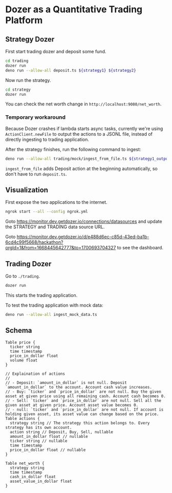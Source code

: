 # Dozer as a Quantitative Trading Platform

## Strategy Dozer

First start trading dozer and deposit some fund.

```bash
cd trading
dozer run
deno run --allow-all deposit.ts ${strategy1} ${strategy2}
```

Now run the strategy.

```bash
cd strategy
dozer run
```

You can check the net worth change in `http://localhost:9080/net_worth`.

### Temporary workaround

Because Dozer crashes if lambda starts async tasks, currently we're using
`ActionClient.newFile` to output the actions to a JSONL file, instead of
directly ingesting to trading application.

After the strategy finishes, run the following command to ingest:

```bash
deno run --allow-all trading/mock/ingest_from_file.ts ${strategy1_output} ${strategy2_output} ...
```

`ingest_from_file` adds Deposit action at the beginning automatically, so don't
have to run `deposit.ts`.

## Visualization

First expose the two applications to the internet.

```bash
ngrok start --all --config ngrok.yml
```

Goto <https://monitor.dev.getdozer.io/connections/datasources> and update the STRATEGY and TRADING data source URL.

Goto <https://monitor.dev.getdozer.io/d/e488d6ec-c85d-43ed-ba1b-6cd4c99f5668/hackathon?orgId=1&from=1668445642777&to=1700693704327> to see the dashboard.

## Trading Dozer

Go to `./trading`.

```bash
dozer run
```

This starts the trading application.

To test the trading application with mock data:

```bash
deno run --allow-all ingest_mock_data.ts
```

## Schema

```dbml
Table price {
  ticker string
  time timestamp
  price_in_dollar float
  volume float
}

// Explaination of actions
//
// - Deposit: `amount_in_dollar` is not null. Deposit `amount_in_dollar` to the account. Account cash value increases.
// - Buy: `ticker` and `price_in_dollar` are not null. Buy the given asset at given price using all remaining cash. Account cash becomes 0.
// - Sell: `ticker` and `price_in_dollar` are not null. Sell all the given asset at given price. Account asset value becomes 0.
// - null: `ticker` and `price_in_dollar` are not null. If account is holding given asset, its asset value can change based on the price.
Table actions {
  strategy string // The strategy this action belongs to. Every strategy has its own account.
  action string // Deposit, Buy, Sell, nullable
  amount_in_dollar float // nullable
  ticker string // nullable
  time timestamp
  price_in_dollar float // nullable
}

Table net_worth {
  strategy string
  time timestamp
  cash_in_dollar float
  asset_value_in_dollar float
}
```

